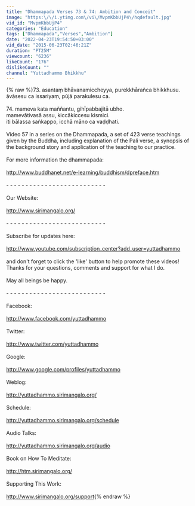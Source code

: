 ```yaml
---
title: "Dhammapada Verses 73 & 74: Ambition and Conceit"
image: "https:\/\/i.ytimg.com\/vi\/MvpmKbbUjP4\/hqdefault.jpg"
vid_id: "MvpmKbbUjP4"
categories: "Education"
tags: ["Dhammapada","Verses","Ambition"]
date: "2022-04-23T19:54:50+03:00"
vid_date: "2015-06-23T02:46:21Z"
duration: "PT25M"
viewcount: "6236"
likeCount: "176"
dislikeCount: ""
channel: "Yuttadhammo Bhikkhu"
---
```

{% raw %}73. asantaṃ bhāvanamiccheyya, purekkhārañca bhikkhusu.<br />āvāsesu ca issariyaṃ, pūjā parakulesu ca.<br /><br />74. mameva kata maññantu, gihīpabbajitā ubho.<br />mamevātivasā assu, kiccākiccesu kismici.<br />iti bālassa saṅkappo, icchā māno ca vaḍḍhati.<br /><br />Video 57 in a series on the Dhammapada, a set of 423 verse teachings given by the Buddha, including explanation of the Pali verse, a synopsis of the background story and application of the teaching to our practice.<br /><br />For more information the dhammapada: <br /><br /><a rel="nofollow" target="blank" href="http://www.buddhanet.net/e-learning/buddhism/dpreface.htm">http://www.buddhanet.net/e-learning/buddhism/dpreface.htm</a> <br /><br />- - - - - - - - - - - - - - - - - - - - - - - - - -<br /><br />Our Website:<br /><br /><a rel="nofollow" target="blank" href="http://www.sirimangalo.org/">http://www.sirimangalo.org/</a><br /><br />- - - - - - - - - - - - - - - - - - - - - - - - - -<br /><br />Subscribe for updates here:<br /><br /><a rel="nofollow" target="blank" href="http://www.youtube.com/subscription_center?add_user=yuttadhammo">http://www.youtube.com/subscription_center?add_user=yuttadhammo</a><br /><br />and don't forget to click the 'like' button to help promote these videos!  Thanks for your questions, comments and support for what I do.<br /><br />May all beings be happy.<br /><br />- - - - - - - - - - - - - - - - - - - - - - - - - -<br /><br />Facebook:<br /><br /> <a rel="nofollow" target="blank" href="http://www.facebook.com/yuttadhammo">http://www.facebook.com/yuttadhammo</a><br /><br />Twitter:<br /><br /> <a rel="nofollow" target="blank" href="http://www.twitter.com/yuttadhammo">http://www.twitter.com/yuttadhammo</a><br /><br />Google:<br /><br /> <a rel="nofollow" target="blank" href="http://www.google.com/profiles/yuttadhammo">http://www.google.com/profiles/yuttadhammo</a><br /><br />Weblog:<br /><br /> <a rel="nofollow" target="blank" href="http://yuttadhammo.sirimangalo.org/">http://yuttadhammo.sirimangalo.org/</a><br /><br />Schedule:<br /><br /> <a rel="nofollow" target="blank" href="http://yuttadhammo.sirimangalo.org/schedule">http://yuttadhammo.sirimangalo.org/schedule</a><br /><br />Audio Talks:<br /><br /> <a rel="nofollow" target="blank" href="http://yuttadhammo.sirimangalo.org/audio">http://yuttadhammo.sirimangalo.org/audio</a><br /><br />Book on How To Meditate:<br /><br /> <a rel="nofollow" target="blank" href="http://htm.sirimangalo.org/">http://htm.sirimangalo.org/</a><br /><br />Supporting This Work:<br /><br /> <a rel="nofollow" target="blank" href="http://www.sirimangalo.org/support">http://www.sirimangalo.org/support</a>{% endraw %}

